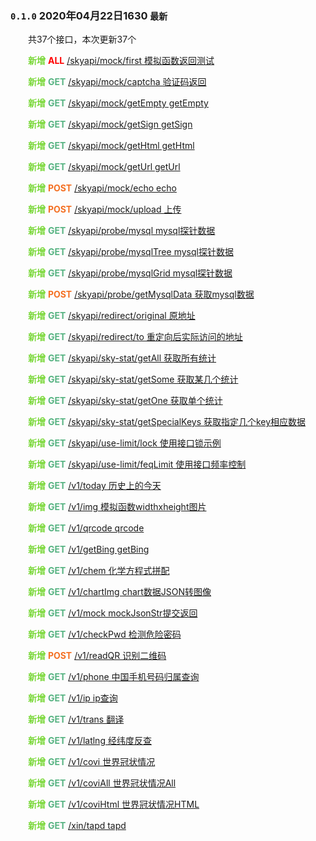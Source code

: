 ### `0.1.0` 2020年04月22日1630 `最新`

&ensp;&ensp;&ensp;&ensp;共37个接口，本次更新37个

&ensp;&ensp;&ensp;&ensp;<span style="font-weight: bold;color: #7ad839;">新增</span> <span style="font-weight: bold;color: red;">ALL</span> [/skyapi/mock/first 模拟函数返回测试](/apis/newest/skyapi_mock?id=%E6%A8%A1%E6%8B%9F%E5%87%BD%E6%95%B0%E8%BF%94%E5%9B%9E%E6%B5%8B%E8%AF%95)

&ensp;&ensp;&ensp;&ensp;<span style="font-weight: bold;color: #7ad839;">新增</span> <span style="font-weight: bold;color: #57b382;">GET</span> [/skyapi/mock/captcha 验证码返回](/apis/newest/skyapi_mock?id=%E9%AA%8C%E8%AF%81%E7%A0%81%E8%BF%94%E5%9B%9E)

&ensp;&ensp;&ensp;&ensp;<span style="font-weight: bold;color: #7ad839;">新增</span> <span style="font-weight: bold;color: #57b382;">GET</span> [/skyapi/mock/getEmpty getEmpty](/apis/newest/skyapi_mock?id=getEmpty)

&ensp;&ensp;&ensp;&ensp;<span style="font-weight: bold;color: #7ad839;">新增</span> <span style="font-weight: bold;color: #57b382;">GET</span> [/skyapi/mock/getSign getSign](/apis/newest/skyapi_mock?id=getSign)

&ensp;&ensp;&ensp;&ensp;<span style="font-weight: bold;color: #7ad839;">新增</span> <span style="font-weight: bold;color: #57b382;">GET</span> [/skyapi/mock/getHtml getHtml](/apis/newest/skyapi_mock?id=getHtml)

&ensp;&ensp;&ensp;&ensp;<span style="font-weight: bold;color: #7ad839;">新增</span> <span style="font-weight: bold;color: #57b382;">GET</span> [/skyapi/mock/getUrl getUrl](/apis/newest/skyapi_mock?id=getUrl)

&ensp;&ensp;&ensp;&ensp;<span style="font-weight: bold;color: #7ad839;">新增</span> <span style="font-weight: bold;color: #f47023;">POST</span> [/skyapi/mock/echo echo](/apis/newest/skyapi_mock?id=echo)

&ensp;&ensp;&ensp;&ensp;<span style="font-weight: bold;color: #7ad839;">新增</span> <span style="font-weight: bold;color: #f47023;">POST</span> [/skyapi/mock/upload 上传](/apis/newest/skyapi_mock?id=%E4%B8%8A%E4%BC%A0)

&ensp;&ensp;&ensp;&ensp;<span style="font-weight: bold;color: #7ad839;">新增</span> <span style="font-weight: bold;color: #57b382;">GET</span> [/skyapi/probe/mysql mysql探针数据](/apis/newest/skyapi_probe?id=mysql%E6%8E%A2%E9%92%88%E6%95%B0%E6%8D%AE)

&ensp;&ensp;&ensp;&ensp;<span style="font-weight: bold;color: #7ad839;">新增</span> <span style="font-weight: bold;color: #57b382;">GET</span> [/skyapi/probe/mysqlTree mysql探针数据](/apis/newest/skyapi_probe?id=mysql%E6%8E%A2%E9%92%88%E6%95%B0%E6%8D%AE)

&ensp;&ensp;&ensp;&ensp;<span style="font-weight: bold;color: #7ad839;">新增</span> <span style="font-weight: bold;color: #57b382;">GET</span> [/skyapi/probe/mysqlGrid mysql探针数据](/apis/newest/skyapi_probe?id=mysql%E6%8E%A2%E9%92%88%E6%95%B0%E6%8D%AE)

&ensp;&ensp;&ensp;&ensp;<span style="font-weight: bold;color: #7ad839;">新增</span> <span style="font-weight: bold;color: #f47023;">POST</span> [/skyapi/probe/getMysqlData 获取mysql数据](/apis/newest/skyapi_probe?id=%E8%8E%B7%E5%8F%96mysql%E6%95%B0%E6%8D%AE)

&ensp;&ensp;&ensp;&ensp;<span style="font-weight: bold;color: #7ad839;">新增</span> <span style="font-weight: bold;color: #57b382;">GET</span> [/skyapi/redirect/original 原地址](/apis/newest/skyapi_redirect?id=%E5%8E%9F%E5%9C%B0%E5%9D%80)

&ensp;&ensp;&ensp;&ensp;<span style="font-weight: bold;color: #7ad839;">新增</span> <span style="font-weight: bold;color: #57b382;">GET</span> [/skyapi/redirect/to 重定向后实际访问的地址](/apis/newest/skyapi_redirect?id=%E9%87%8D%E5%AE%9A%E5%90%91%E5%90%8E%E5%AE%9E%E9%99%85%E8%AE%BF%E9%97%AE%E7%9A%84%E5%9C%B0%E5%9D%80)

&ensp;&ensp;&ensp;&ensp;<span style="font-weight: bold;color: #7ad839;">新增</span> <span style="font-weight: bold;color: #57b382;">GET</span> [/skyapi/sky-stat/getAll 获取所有统计](/apis/newest/skyapi_sky-stat?id=%E8%8E%B7%E5%8F%96%E6%89%80%E6%9C%89%E7%BB%9F%E8%AE%A1)

&ensp;&ensp;&ensp;&ensp;<span style="font-weight: bold;color: #7ad839;">新增</span> <span style="font-weight: bold;color: #57b382;">GET</span> [/skyapi/sky-stat/getSome 获取某几个统计](/apis/newest/skyapi_sky-stat?id=%E8%8E%B7%E5%8F%96%E6%9F%90%E5%87%A0%E4%B8%AA%E7%BB%9F%E8%AE%A1)

&ensp;&ensp;&ensp;&ensp;<span style="font-weight: bold;color: #7ad839;">新增</span> <span style="font-weight: bold;color: #57b382;">GET</span> [/skyapi/sky-stat/getOne 获取单个统计](/apis/newest/skyapi_sky-stat?id=%E8%8E%B7%E5%8F%96%E5%8D%95%E4%B8%AA%E7%BB%9F%E8%AE%A1)

&ensp;&ensp;&ensp;&ensp;<span style="font-weight: bold;color: #7ad839;">新增</span> <span style="font-weight: bold;color: #57b382;">GET</span> [/skyapi/sky-stat/getSpecialKeys 获取指定几个key相应数据](/apis/newest/skyapi_sky-stat?id=%E8%8E%B7%E5%8F%96%E6%8C%87%E5%AE%9A%E5%87%A0%E4%B8%AAkey%E7%9B%B8%E5%BA%94%E6%95%B0%E6%8D%AE)

&ensp;&ensp;&ensp;&ensp;<span style="font-weight: bold;color: #7ad839;">新增</span> <span style="font-weight: bold;color: #57b382;">GET</span> [/skyapi/use-limit/lock 使用接口锁示例](/apis/newest/skyapi_use-limit?id=%E4%BD%BF%E7%94%A8%E6%8E%A5%E5%8F%A3%E9%94%81%E7%A4%BA%E4%BE%8B)

&ensp;&ensp;&ensp;&ensp;<span style="font-weight: bold;color: #7ad839;">新增</span> <span style="font-weight: bold;color: #57b382;">GET</span> [/skyapi/use-limit/feqLimit 使用接口频率控制](/apis/newest/skyapi_use-limit?id=%E4%BD%BF%E7%94%A8%E6%8E%A5%E5%8F%A3%E9%A2%91%E7%8E%87%E6%8E%A7%E5%88%B6)

&ensp;&ensp;&ensp;&ensp;<span style="font-weight: bold;color: #7ad839;">新增</span> <span style="font-weight: bold;color: #57b382;">GET</span> [/v1/today 历史上的今天](/apis/newest/v1?id=%E5%8E%86%E5%8F%B2%E4%B8%8A%E7%9A%84%E4%BB%8A%E5%A4%A9)

&ensp;&ensp;&ensp;&ensp;<span style="font-weight: bold;color: #7ad839;">新增</span> <span style="font-weight: bold;color: #57b382;">GET</span> [/v1/img 模拟函数widthxheight图片](/apis/newest/v1?id=%E6%A8%A1%E6%8B%9F%E5%87%BD%E6%95%B0widthxheight%E5%9B%BE%E7%89%87)

&ensp;&ensp;&ensp;&ensp;<span style="font-weight: bold;color: #7ad839;">新增</span> <span style="font-weight: bold;color: #57b382;">GET</span> [/v1/qrcode qrcode](/apis/newest/v1?id=qrcode)

&ensp;&ensp;&ensp;&ensp;<span style="font-weight: bold;color: #7ad839;">新增</span> <span style="font-weight: bold;color: #57b382;">GET</span> [/v1/getBing getBing](/apis/newest/v1?id=getBing)

&ensp;&ensp;&ensp;&ensp;<span style="font-weight: bold;color: #7ad839;">新增</span> <span style="font-weight: bold;color: #57b382;">GET</span> [/v1/chem 化学方程式拼配](/apis/newest/v1?id=%E5%8C%96%E5%AD%A6%E6%96%B9%E7%A8%8B%E5%BC%8F%E6%8B%BC%E9%85%8D)

&ensp;&ensp;&ensp;&ensp;<span style="font-weight: bold;color: #7ad839;">新增</span> <span style="font-weight: bold;color: #57b382;">GET</span> [/v1/chartImg chart数据JSON转图像](/apis/newest/v1?id=chart%E6%95%B0%E6%8D%AEJSON%E8%BD%AC%E5%9B%BE%E5%83%8F)

&ensp;&ensp;&ensp;&ensp;<span style="font-weight: bold;color: #7ad839;">新增</span> <span style="font-weight: bold;color: #57b382;">GET</span> [/v1/mock mockJsonStr提交返回](/apis/newest/v1?id=mockJsonStr%E6%8F%90%E4%BA%A4%E8%BF%94%E5%9B%9E)

&ensp;&ensp;&ensp;&ensp;<span style="font-weight: bold;color: #7ad839;">新增</span> <span style="font-weight: bold;color: #57b382;">GET</span> [/v1/checkPwd 检测危险密码](/apis/newest/v1?id=%E6%A3%80%E6%B5%8B%E5%8D%B1%E9%99%A9%E5%AF%86%E7%A0%81)

&ensp;&ensp;&ensp;&ensp;<span style="font-weight: bold;color: #7ad839;">新增</span> <span style="font-weight: bold;color: #f47023;">POST</span> [/v1/readQR 识别二维码](/apis/newest/v1?id=%E8%AF%86%E5%88%AB%E4%BA%8C%E7%BB%B4%E7%A0%81)

&ensp;&ensp;&ensp;&ensp;<span style="font-weight: bold;color: #7ad839;">新增</span> <span style="font-weight: bold;color: #57b382;">GET</span> [/v1/phone 中国手机号码归属查询](/apis/newest/v1?id=%E4%B8%AD%E5%9B%BD%E6%89%8B%E6%9C%BA%E5%8F%B7%E7%A0%81%E5%BD%92%E5%B1%9E%E6%9F%A5%E8%AF%A2)

&ensp;&ensp;&ensp;&ensp;<span style="font-weight: bold;color: #7ad839;">新增</span> <span style="font-weight: bold;color: #57b382;">GET</span> [/v1/ip ip查询](/apis/newest/v1?id=ip%E6%9F%A5%E8%AF%A2)

&ensp;&ensp;&ensp;&ensp;<span style="font-weight: bold;color: #7ad839;">新增</span> <span style="font-weight: bold;color: #57b382;">GET</span> [/v1/trans 翻译](/apis/newest/v1?id=%E7%BF%BB%E8%AF%91)

&ensp;&ensp;&ensp;&ensp;<span style="font-weight: bold;color: #7ad839;">新增</span> <span style="font-weight: bold;color: #57b382;">GET</span> [/v1/latlng 经纬度反查](/apis/newest/v1?id=%E7%BB%8F%E7%BA%AC%E5%BA%A6%E5%8F%8D%E6%9F%A5)

&ensp;&ensp;&ensp;&ensp;<span style="font-weight: bold;color: #7ad839;">新增</span> <span style="font-weight: bold;color: #57b382;">GET</span> [/v1/covi 世界冠状情况](/apis/newest/v1?id=%E4%B8%96%E7%95%8C%E5%86%A0%E7%8A%B6%E6%83%85%E5%86%B5)

&ensp;&ensp;&ensp;&ensp;<span style="font-weight: bold;color: #7ad839;">新增</span> <span style="font-weight: bold;color: #57b382;">GET</span> [/v1/coviAll 世界冠状情况All](/apis/newest/v1?id=%E4%B8%96%E7%95%8C%E5%86%A0%E7%8A%B6%E6%83%85%E5%86%B5All)

&ensp;&ensp;&ensp;&ensp;<span style="font-weight: bold;color: #7ad839;">新增</span> <span style="font-weight: bold;color: #57b382;">GET</span> [/v1/coviHtml 世界冠状情况HTML](/apis/newest/v1?id=%E4%B8%96%E7%95%8C%E5%86%A0%E7%8A%B6%E6%83%85%E5%86%B5HTML)

&ensp;&ensp;&ensp;&ensp;<span style="font-weight: bold;color: #7ad839;">新增</span> <span style="font-weight: bold;color: #57b382;">GET</span> [/xin/tapd tapd](/apis/newest/xin?id=tapd)

